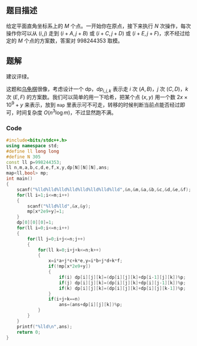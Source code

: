 ## 题目描述

给定平面直角坐标系上的 $M$ 个点。一开始你在原点，接下来执行 $N$ 次操作，每次操作你可以从 $(i,j)$ 走到 $(i+A,j+B)$ 或 $(i+C,j+D)$ 或 $(i+E,j+F)$，求不经过给定的 $M$ 个点的方案数，答案对 $998244353$ 取模。

## 题解

建议评绿。

这题和[乌龟棋](https://www.luogu.com.cn/problem/P1541)很像，考虑设计一个 dp，$dp_{i,j,k}$ 表示走 $i$ 次 $(A,B)$，$j$ 次 $(C,D)$，$k$ 次 $(E,F)$ 的方案数。我们可以简单的用一下哈希，把某个点 $(x,y)$ 用一个数 $2x\times10^9+y$ 来表示，放到 `map` 里表示可不可走，转移的时候判断当前点能否经过即可，时间复杂度 $O(n^3\log m)$，不过显然跑不满。

### Code
```cpp
#include<bits/stdc++.h>
using namespace std;
#define ll long long
#define N 305
const ll p=998244353;
ll n,m,a,b,c,d,e,f,x,y,dp[N][N][N],ans;
map<ll,bool> mp;
int main()
{
	scanf("%lld%lld%lld%lld%lld%lld%lld%lld",&n,&m,&a,&b,&c,&d,&e,&f);
	for(ll i=1;i<=m;i++)
	{
		scanf("%lld%lld",&x,&y);
		mp[x*2e9+y]=1;
	}
	dp[0][0][0]=1;
	for(ll i=0;i<=n;i++)
	{
		for(ll j=0;i+j<=n;j++)
		{
			for(ll k=0;i+j+k<=n;k++)
			{
				x=i*a+j*c+k*e,y=i*b+j*d+k*f;
				if(!mp[x*2e9+y])
				{
					if(i) dp[i][j][k]=(dp[i][j][k]+dp[i-1][j][k])%p;
					if(j) dp[i][j][k]=(dp[i][j][k]+dp[i][j-1][k])%p;
					if(k) dp[i][j][k]=(dp[i][j][k]+dp[i][j][k-1])%p; 
				}
				if(i+j+k==n)
					ans=(ans+dp[i][j][k])%p;
			}
		}
	}
	printf("%lld\n",ans);
	return 0;
}
```